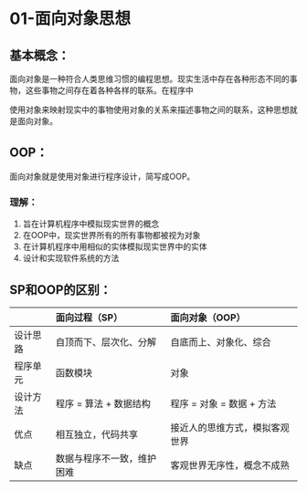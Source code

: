 # 01-面向对象思想

## 基本概念：

面向对象是一种符合人类思维习惯的编程思想。现实生活中存在各种形态不同的事物，这些事物之间存在着各种各样的联系。在程序中

使用对象来映射现实中的事物使用对象的关系来描述事物之间的联系，这种思想就是面向对象。

## OOP：

面向对象就是使用对象进行程序设计，简写成OOP。

### 理解：

1. 旨在计算机程序中模拟现实世界的概念
2. 在OOP中，现实世界所有的所有事物都被视为对象
3. 在计算机程序中用相似的实体模拟现实世界中的实体
4. 设计和实现软件系统的方法

## SP和OOP的区别：

|  | 面向过程（SP） | 面向对象（OOP） |
| :--- | :--- | :--- |
| 设计思路 | 自顶而下、层次化、分解 | 自底而上、对象化、综合 |
| 程序单元 | 函数模块 | 对象 |
| 设计方法 | 程序 = 算法 + 数据结构 | 程序 = 对象 = 数据 + 方法 |
| 优点 | 相互独立，代码共享 | 接近人的思维方式，模拟客观世界 |
| 缺点 | 数据与程序不一致，维护困难 | 客观世界无序性，概念不成熟 |

